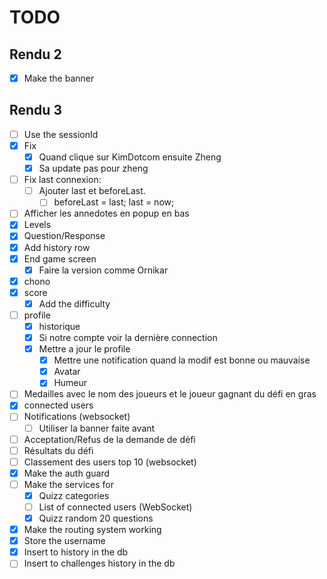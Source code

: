 # TODO

## Rendu 2

- [x] Make the banner

## Rendu 3

- [ ] Use the sessionId
- [x] Fix
  - [x] Quand clique sur KimDotcom ensuite Zheng
  - [x] Sa update pas pour zheng
- [ ] Fix last connexion:
  - [ ] Ajouter last et beforeLast.
    - [ ] beforeLast = last; last = now;
- [ ] Afficher les annedotes en popup en bas
- [x] Levels
- [x] Question/Response
- [x] Add history row
- [x] End game screen
  - [x] Faire la version comme Ornikar
- [x] chono
- [x] score
  - [x] Add the difficulty
- [ ] profile
  - [x] historique
  - [x] Si notre compte voir la dernière connection
  - [x] Mettre a jour le profile
    - [x] Mettre une notification quand la modif est bonne ou mauvaise
    - [x] Avatar
    - [x] Humeur
- [ ] Medailles avec le nom des joueurs et le joueur gagnant du défi en gras
- [x] connected users
- [ ] Notifications (websocket)
  - [ ] Utiliser la banner faite avant
- [ ] Acceptation/Refus de la demande de défi
- [ ] Résultats du défi
- [ ] Classement des users top 10 (websocket)
- [x] Make the auth guard
- [ ] Make the services for
  - [x] Quizz categories
  - [ ] List of connected users (WebSocket)
  - [x] Quizz random 20 questions
- [x] Make the routing system working
- [x] Store the username
- [x] Insert to history in the db
- [ ] Insert to challenges history in the db
